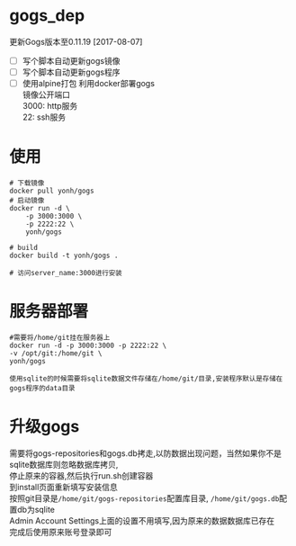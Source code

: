 # gogs_dep

更新Gogs版本至0.11.19 [2017-08-07]

- [ ] 写个脚本自动更新gogs镜像
- [ ] 写个脚本自动更新gogs程序
- [ ] 使用alpine打包
  利用docker部署gogs  
  镜像公开端口  
  3000: http服务  
  22: ssh服务  

# 使用  
	# 下载镜像
	docker pull yonh/gogs
	# 启动镜像
	docker run -d \
		-p 3000:3000 \
		-p 2222:22 \
		yonh/gogs
	
	# build
	docker build -t yonh/gogs .
	
	# 访问server_name:3000进行安装

# 服务器部署
	#需要将/home/git挂在服务器上
	docker run -d -p 3000:3000 -p 2222:22 \
	-v /opt/git:/home/git \
	yonh/gogs
	
	使用sqlite的时候需要将sqlite数据文件存储在/home/git/目录,安装程序默认是存储在gogs程序的data目录	

# 升级gogs
需要将gogs-repositories和gogs.db拷走,以防数据出现问题，当然如果你不是sqlite数据库则忽略数据库拷贝,  
停止原来的容器,然后执行run.sh创建容器  
到install页面重新填写安装信息  
按照git目录是`/home/git/gogs-repositories`配置库目录, `/home/git/gogs.db`配置db为sqlite  
Admin Account Settings上面的设置不用填写,因为原来的数据数据库已存在  
完成后使用原来账号登录即可

